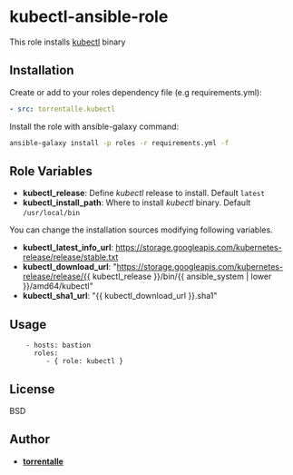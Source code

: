 kubectl-ansible-role
=========

This role installs [kubectl](https://kubernetes.io/docs/tasks/tools/install-kubectl/) binary

Installation
--------------

Create or add to your roles dependency file (e.g requirements.yml):

```yml
- src: torrentalle.kubectl
```

Install the role with ansible-galaxy command:

```sh
ansible-galaxy install -p roles -r requirements.yml -f
```

Role Variables
--------------

 * **kubectl_release**: Define *kubectl* release to install. Default `latest`
 * **kubectl_install_path**: Where to install *kubectl* binary. Default `/usr/local/bin`

You can change the installation sources modifying following variables.

 * **kubectl_latest_info_url**: https://storage.googleapis.com/kubernetes-release/release/stable.txt
 * **kubectl_download_url**: "https://storage.googleapis.com/kubernetes-release/release/{{ kubectl_release }}/bin/{{ ansible_system | lower }}/amd64/kubectl"
 * **kubectl_sha1_url**: "{{ kubectl_download_url }}.sha1"


Usage
----------------

```
    - hosts: bastion
      roles:
         - { role: kubectl }
```

License
-------

BSD

Author
------------------
 * **[torrentalle](https://github.com/torrentalle)**
